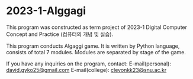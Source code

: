 # 2023-1-Alggagi
This program was constructed as term project of 2023-1 Digital Computer Concept and Practice (컴퓨터의 개념 및 실습).

This program conducts Algaggi game. It is written by Python language, consists of total 7 modules. Modules are separated by stage of the game.

If you have any inquiries on the program, contact:
E-mail(personal): david.gyko25@gmail.com
E-mail(college): clevonkk23@snu.ac.kr
